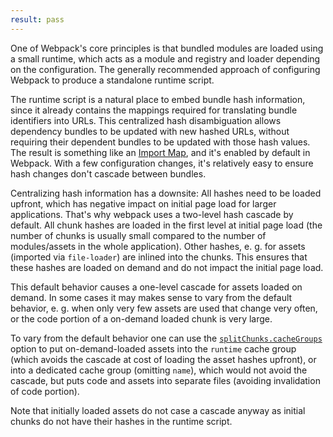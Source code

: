 ```yaml
---
result: pass
---
```


One of Webpack's core principles is that bundled modules are loaded using a small runtime, which acts as a module and registry and loader depending on the configuration. The generally recommended approach of configuring Webpack to produce a standalone runtime script.

The runtime script is a natural place to embed bundle hash information, since it already contains the mappings required for translating bundle identifiers into URLs. This centralized hash disambiguation allows dependency bundles to be updated with new hashed URLs, without requiring their dependent bundles to be updated with those hash values. The result is something like an [Import Map], and it's enabled by default in Webpack. With a few configuration changes, it's relatively easy to ensure hash changes don't cascade between bundles.

Centralizing hash information has a downsite: All hashes need to be loaded upfront, which has negative impact on initial page load for larger applications. That's why webpack uses a two-level hash cascade by default. All chunk hashes are loaded in the first level at initial page load (the number of chunks is usually small compared to the number of modules/assets in the whole application). Other hashes, e. g. for assets (imported via `file-loader`) are inlined into the chunks. This ensures that these hashes are loaded on demand and do not impact the initial page load.

This default behavior causes a one-level cascade for assets loaded on demand. In some cases it may makes sense to vary from the default behavior, e. g. when only very few assets are used that change very often, or the code portion of a on-demand loaded chunk is very large.

To vary from the default behavior one can use the [`splitChunks.cacheGroups`][splitchunks cachegroups] option to put on-demand-loaded assets into the `runtime` cache group (which avoids the cascade at cost of loading the asset hashes upfront), or into a dedicated cache group (omitting `name`), which would not avoid the cascade, but puts code and assets into separate files (avoiding invalidation of code portion).

Note that initially loaded assets do not case a cascade anyway as initial chunks do not have their hashes in the runtime script.

[import map]: https://wicg.github.io/import-maps/
[splitchunks cachegroups]: https://webpack.js.org/plugins/split-chunks-plugin/#splitchunkscachegroups

